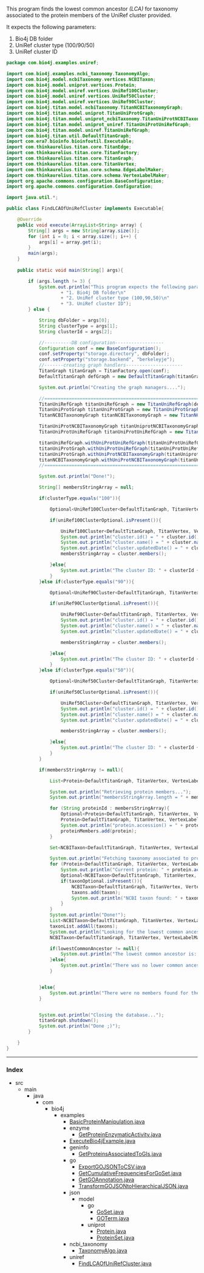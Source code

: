 

This program finds the lowest common ancestor _(LCA)_ for taxonomy associated to the protein members of the UniRef
cluster provided.

It expects the following parameters:

1. Bio4j DB folder
2. UniRef cluster type (100/90/50)
3. UniRef cluster ID



```java
package com.bio4j.examples.uniref;

import com.bio4j.examples.ncbi_taxonomy.TaxonomyAlgo;
import com.bio4j.model.ncbiTaxonomy.vertices.NCBITaxon;
import com.bio4j.model.uniprot.vertices.Protein;
import com.bio4j.model.uniref.vertices.UniRef100Cluster;
import com.bio4j.model.uniref.vertices.UniRef50Cluster;
import com.bio4j.model.uniref.vertices.UniRef90Cluster;
import com.bio4j.titan.model.ncbiTaxonomy.TitanNCBITaxonomyGraph;
import com.bio4j.titan.model.uniprot.TitanUniProtGraph;
import com.bio4j.titan.model.uniprot_ncbiTaxonomy.TitanUniProtNCBITaxonomyGraph;
import com.bio4j.titan.model.uniprot_uniref.TitanUniProtUniRefGraph;
import com.bio4j.titan.model.uniref.TitanUniRefGraph;
import com.bio4j.titan.util.DefaultTitanGraph;
import com.era7.bioinfo.bioinfoutil.Executable;
import com.thinkaurelius.titan.core.TitanEdge;
import com.thinkaurelius.titan.core.TitanFactory;
import com.thinkaurelius.titan.core.TitanGraph;
import com.thinkaurelius.titan.core.TitanVertex;
import com.thinkaurelius.titan.core.schema.EdgeLabelMaker;
import com.thinkaurelius.titan.core.schema.VertexLabelMaker;
import org.apache.commons.configuration.BaseConfiguration;
import org.apache.commons.configuration.Configuration;

import java.util.*;

public class FindLCAOfUniRefCluster implements Executable{

    @Override
    public void execute(ArrayList<String> array) {
        String[] args = new String[array.size()];
        for (int i = 0; i < array.size(); i++) {
            args[i] = array.get(i);
        }
        main(args);
    }
    
    public static void main(String[] args){

        if (args.length != 3) {
            System.out.println("This program expects the following parameters:\n"
                    + "1. Bio4j DB folder\n"
                    + "2. UniRef cluster type (100,90,50)\n"
                    + "3. UniRef cluster ID");
        } else {

	        String dbFolder = args[0];
	        String clusterType = args[1];
	        String clusterId = args[2];

	        //----------DB configuration------------------
	        Configuration conf = new BaseConfiguration();
	        conf.setProperty("storage.directory", dbFolder);
	        conf.setProperty("storage.backend", "berkeleyje");
	        //-------creating graph handlers---------------------
	        TitanGraph titanGraph = TitanFactory.open(conf);
	        DefaultTitanGraph defGraph = new DefaultTitanGraph(titanGraph);

	        System.out.println("Creating the graph managers....");

	        //====================================================================================
	        TitanUniRefGraph titanUniRefGraph = new TitanUniRefGraph(defGraph);
	        TitanUniProtGraph titanUniProtGraph = new TitanUniProtGraph(defGraph);
	        TitanNCBITaxonomyGraph titanNCBITaxonomyGraph = new TitanNCBITaxonomyGraph(defGraph);

	        TitanUniProtNCBITaxonomyGraph titanUniprotNCBITaxonomyGraph = new TitanUniProtNCBITaxonomyGraph(defGraph, titanUniProtGraph, titanNCBITaxonomyGraph);
	        TitanUniProtUniRefGraph titanUniProtUniRefGraph = new TitanUniProtUniRefGraph(defGraph, titanUniProtGraph, titanUniRefGraph);

	        titanUniRefGraph.withUniProtUniRefGraph(titanUniProtUniRefGraph);
	        titanUniProtGraph.withUniProtUniRefGraph(titanUniProtUniRefGraph);
	        titanUniProtGraph.withUniProtNCBITaxonomyGraph(titanUniprotNCBITaxonomyGraph);
	        titanNCBITaxonomyGraph.withUniProtNCBITaxonomyGraph(titanUniprotNCBITaxonomyGraph);
	        //====================================================================================

	        System.out.println("Done!");

	        String[] membersStringArray = null;

	        if(clusterType.equals("100")){

		        Optional<UniRef100Cluster<DefaultTitanGraph, TitanVertex, VertexLabelMaker, TitanEdge, EdgeLabelMaker>> uniRef100ClusterOptional = titanUniRefGraph.uniRef100ClusterIdIndex().getVertex(clusterId);

		        if(uniRef100ClusterOptional.isPresent()){

			        UniRef100Cluster<DefaultTitanGraph, TitanVertex, VertexLabelMaker, TitanEdge, EdgeLabelMaker> cluster = uniRef100ClusterOptional.get();
			        System.out.println("cluster.id() = " + cluster.id());
			        System.out.println("cluster.name() = " + cluster.name());
			        System.out.println("cluster.updatedDate() = " + cluster.updatedDate());
			        membersStringArray = cluster.members();

		        }else{
			        System.out.println("The cluster ID: " + clusterId + " was not found... :(");
		        }
	        }else if(clusterType.equals("90")){

		        Optional<UniRef90Cluster<DefaultTitanGraph, TitanVertex, VertexLabelMaker, TitanEdge, EdgeLabelMaker>> uniRef90ClusterOptional = titanUniRefGraph.uniRef90ClusterIdIndex().getVertex(clusterId);

		        if(uniRef90ClusterOptional.isPresent()){

			        UniRef90Cluster<DefaultTitanGraph, TitanVertex, VertexLabelMaker, TitanEdge, EdgeLabelMaker> cluster = uniRef90ClusterOptional.get();
			        System.out.println("cluster.id() = " + cluster.id());
			        System.out.println("cluster.name() = " + cluster.name());
			        System.out.println("cluster.updatedDate() = " + cluster.updatedDate());

			        membersStringArray = cluster.members();

		        }else{
			        System.out.println("The cluster ID: " + clusterId + " was not found... :(");
		        }
	        }else if(clusterType.equals("50")){

		        Optional<UniRef50Cluster<DefaultTitanGraph, TitanVertex, VertexLabelMaker, TitanEdge, EdgeLabelMaker>> uniRef50ClusterOptional = titanUniRefGraph.uniRef50ClusterIdIndex().getVertex(clusterId);

		        if(uniRef50ClusterOptional.isPresent()){

			        UniRef50Cluster<DefaultTitanGraph, TitanVertex, VertexLabelMaker, TitanEdge, EdgeLabelMaker> cluster = uniRef50ClusterOptional.get();
			        System.out.println("cluster.id() = " + cluster.id());
			        System.out.println("cluster.name() = " + cluster.name());
			        System.out.println("cluster.updatedDate() = " + cluster.updatedDate());

			        membersStringArray = cluster.members();

		        }else{
			        System.out.println("The cluster ID: " + clusterId + " was not found... :(");
		        }
	        }

	        if(membersStringArray != null){

		        List<Protein<DefaultTitanGraph, TitanVertex, VertexLabelMaker, TitanEdge, EdgeLabelMaker>> proteinMembers = new LinkedList<>();

		        System.out.println("Retrieving protein members...");
		        System.out.println("membersStringArray.length = " + membersStringArray.length);

		        for (String proteinId : membersStringArray){
			        Optional<Protein<DefaultTitanGraph, TitanVertex, VertexLabelMaker, TitanEdge, EdgeLabelMaker>> proteinOptional = titanUniProtGraph.proteinAccessionIndex().getVertex(proteinId);
			        Protein<DefaultTitanGraph, TitanVertex, VertexLabelMaker, TitanEdge, EdgeLabelMaker> protein = proteinOptional.get();
			        System.out.println("protein.accession() = " + protein.accession());
			        proteinMembers.add(protein);
		        }

		        Set<NCBITaxon<DefaultTitanGraph, TitanVertex, VertexLabelMaker, TitanEdge, EdgeLabelMaker>> taxons = new HashSet<>();

		        System.out.println("Fetching taxonomy associated to proteins...");
		        for (Protein<DefaultTitanGraph, TitanVertex, VertexLabelMaker, TitanEdge, EdgeLabelMaker> protein :proteinMembers ){
			        System.out.println("Current protein: " + protein.accession());
			        Optional<NCBITaxon<DefaultTitanGraph, TitanVertex, VertexLabelMaker, TitanEdge, EdgeLabelMaker>> taxonOptional = protein.proteinNCBITaxon_outV();
			        if(taxonOptional.isPresent()){
				        NCBITaxon<DefaultTitanGraph, TitanVertex, VertexLabelMaker, TitanEdge, EdgeLabelMaker> taxon = taxonOptional.get();
				        taxons.add(taxon);
				        System.out.println("NCBI taxon found: " + taxon.id() + ":" + taxon.scientificName());
			        }
		        }
		        System.out.println("Done!");
		        List<NCBITaxon<DefaultTitanGraph, TitanVertex, VertexLabelMaker, TitanEdge, EdgeLabelMaker>> taxonList = new LinkedList<>();
		        taxonList.addAll(taxons);
		        System.out.println("Looking for the lowest common ancestor...");
		        NCBITaxon<DefaultTitanGraph, TitanVertex, VertexLabelMaker, TitanEdge, EdgeLabelMaker> lowestCommonAncestor = TaxonomyAlgo.lowestCommonAncestor(taxonList);

		        if(lowestCommonAncestor != null){
			        System.out.println("The lowest common ancestor is: " + lowestCommonAncestor.scientificName());
		        }else{
			        System.out.println("There was no lower common ancestor found...");
		        }


	        }else{
		        System.out.println("There were no members found for the cluster provided... :|");
	        }


	        System.out.println("Closing the database...");
	        titanGraph.shutdown();
            System.out.println("Done ;)");
        }

    }
}

```


------

### Index

+ src
  + main
    + java
      + com
        + bio4j
          + examples
            + [BasicProteinManipulation.java][main\java\com\bio4j\examples\BasicProteinManipulation.java]
            + enzyme
              + [GetProteinEnzymaticActivity.java][main\java\com\bio4j\examples\enzyme\GetProteinEnzymaticActivity.java]
            + [ExecuteBio4jExample.java][main\java\com\bio4j\examples\ExecuteBio4jExample.java]
            + geninfo
              + [GetProteinsAssociatedToGIs.java][main\java\com\bio4j\examples\geninfo\GetProteinsAssociatedToGIs.java]
            + go
              + [ExportGOJSONToCSV.java][main\java\com\bio4j\examples\go\ExportGOJSONToCSV.java]
              + [GetCumulativeFrequenciesForGoSet.java][main\java\com\bio4j\examples\go\GetCumulativeFrequenciesForGoSet.java]
              + [GetGOAnnotation.java][main\java\com\bio4j\examples\go\GetGOAnnotation.java]
              + [TransformGOJSONtoHierarchicalJSON.java][main\java\com\bio4j\examples\go\TransformGOJSONtoHierarchicalJSON.java]
            + json
              + model
                + go
                  + [GoSet.java][main\java\com\bio4j\examples\json\model\go\GoSet.java]
                  + [GOTerm.java][main\java\com\bio4j\examples\json\model\go\GOTerm.java]
                + uniprot
                  + [Protein.java][main\java\com\bio4j\examples\json\model\uniprot\Protein.java]
                  + [ProteinSet.java][main\java\com\bio4j\examples\json\model\uniprot\ProteinSet.java]
            + ncbi_taxonomy
              + [TaxonomyAlgo.java][main\java\com\bio4j\examples\ncbi_taxonomy\TaxonomyAlgo.java]
            + uniref
              + [FindLCAOfUniRefCluster.java][main\java\com\bio4j\examples\uniref\FindLCAOfUniRefCluster.java]

[main\java\com\bio4j\examples\BasicProteinManipulation.java]: ..\BasicProteinManipulation.java.md
[main\java\com\bio4j\examples\enzyme\GetProteinEnzymaticActivity.java]: ..\enzyme\GetProteinEnzymaticActivity.java.md
[main\java\com\bio4j\examples\ExecuteBio4jExample.java]: ..\ExecuteBio4jExample.java.md
[main\java\com\bio4j\examples\geninfo\GetProteinsAssociatedToGIs.java]: ..\geninfo\GetProteinsAssociatedToGIs.java.md
[main\java\com\bio4j\examples\go\ExportGOJSONToCSV.java]: ..\go\ExportGOJSONToCSV.java.md
[main\java\com\bio4j\examples\go\GetCumulativeFrequenciesForGoSet.java]: ..\go\GetCumulativeFrequenciesForGoSet.java.md
[main\java\com\bio4j\examples\go\GetGOAnnotation.java]: ..\go\GetGOAnnotation.java.md
[main\java\com\bio4j\examples\go\TransformGOJSONtoHierarchicalJSON.java]: ..\go\TransformGOJSONtoHierarchicalJSON.java.md
[main\java\com\bio4j\examples\json\model\go\GoSet.java]: ..\json\model\go\GoSet.java.md
[main\java\com\bio4j\examples\json\model\go\GOTerm.java]: ..\json\model\go\GOTerm.java.md
[main\java\com\bio4j\examples\json\model\uniprot\Protein.java]: ..\json\model\uniprot\Protein.java.md
[main\java\com\bio4j\examples\json\model\uniprot\ProteinSet.java]: ..\json\model\uniprot\ProteinSet.java.md
[main\java\com\bio4j\examples\ncbi_taxonomy\TaxonomyAlgo.java]: ..\ncbi_taxonomy\TaxonomyAlgo.java.md
[main\java\com\bio4j\examples\uniref\FindLCAOfUniRefCluster.java]: FindLCAOfUniRefCluster.java.md
